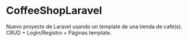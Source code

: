 # CoffeeShopLaravel
Nuevo proyecto de Laravel usando un template de una tienda de café(s). CRUD + Login/Registro + Páginas template.



